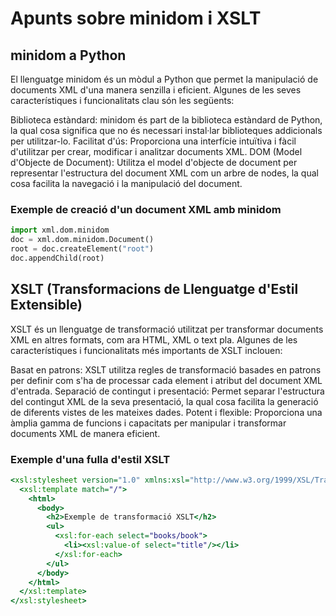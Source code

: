 # Apunts sobre minidom i XSLT
## minidom a Python
El llenguatge minidom és un mòdul a Python que permet la manipulació de documents XML d'una manera senzilla i eficient. Algunes de les seves característiques i funcionalitats clau són les següents:

Biblioteca estàndard: minidom és part de la biblioteca estàndard de Python, la qual cosa significa que no és necessari instal·lar biblioteques addicionals per utilitzar-lo.
Facilitat d'ús: Proporciona una interfície intuïtiva i fàcil d'utilitzar per crear, modificar i analitzar documents XML.
DOM (Model d'Objecte de Document): Utilitza el model d'objecte de document per representar l'estructura del document XML com un arbre de nodes, la qual cosa facilita la navegació i la manipulació del document.
### Exemple de creació d'un document XML amb minidom
```python
import xml.dom.minidom
doc = xml.dom.minidom.Document()
root = doc.createElement("root")
doc.appendChild(root)
```






## XSLT (Transformacions de Llenguatge d'Estil Extensible)
XSLT és un llenguatge de transformació utilitzat per transformar documents XML en altres formats, com ara HTML, XML o text pla. Algunes de les característiques i funcionalitats més importants de XSLT inclouen:

Basat en patrons: XSLT utilitza regles de transformació basades en patrons per definir com s'ha de processar cada element i atribut del document XML d'entrada.
Separació de contingut i presentació: Permet separar l'estructura del contingut XML de la seva presentació, la qual cosa facilita la generació de diferents vistes de les mateixes dades.
Potent i flexible: Proporciona una àmplia gamma de funcions i capacitats per manipular i transformar documents XML de manera eficient.
### Exemple d'una fulla d'estil XSLT
```xsl
<xsl:stylesheet version="1.0" xmlns:xsl="http://www.w3.org/1999/XSL/Transform">
  <xsl:template match="/">
    <html>
      <body>
        <h2>Exemple de transformació XSLT</h2>
        <ul>
          <xsl:for-each select="books/book">
            <li><xsl:value-of select="title"/></li>
          </xsl:for-each>
        </ul>
      </body>
    </html>
  </xsl:template>
</xsl:stylesheet>
```
